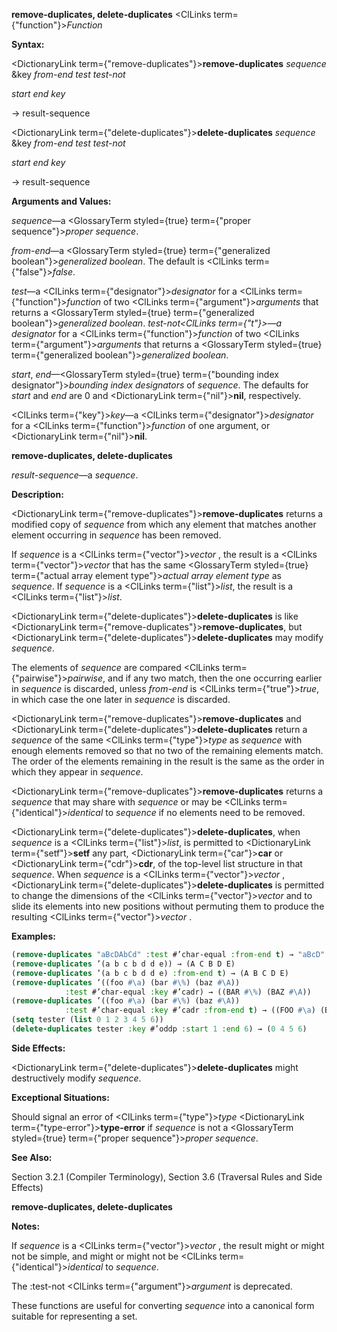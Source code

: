 **remove-duplicates, delete-duplicates** <ClLinks  term={"function"}><i>Function</i></ClLinks> 



**Syntax:** 



<DictionaryLink  term={"remove-duplicates"}><b>remove-duplicates</b></DictionaryLink> *sequence* &amp;key *from-end test test-not* 



*start end key* 



→ result-sequence 



<DictionaryLink  term={"delete-duplicates"}><b>delete-duplicates</b></DictionaryLink> *sequence* &amp;key *from-end test test-not* 



*start end key* 



→ result-sequence 



**Arguments and Values:** 



*sequence*—a <GlossaryTerm styled={true} term={"proper sequence"}><i>proper sequence</i></GlossaryTerm>. 



*from-end*—a <GlossaryTerm styled={true} term={"generalized boolean"}><i>generalized boolean</i></GlossaryTerm>. The default is <ClLinks  term={"false"}><i>false</i></ClLinks>. 



*test*—a <ClLinks  term={"designator"}><i>designator</i></ClLinks> for a <ClLinks  term={"function"}><i>function</i></ClLinks> of two <ClLinks  term={"argument"}><i>arguments</i></ClLinks> that returns a <GlossaryTerm styled={true} term={"generalized boolean"}><i>generalized boolean</i></GlossaryTerm>. *test-not<ClLinks  term={"t"}><i>—a </i></ClLinks>designator* for a <ClLinks  term={"function"}><i>function</i></ClLinks> of two <ClLinks  term={"argument"}><i>arguments</i></ClLinks> that returns a <GlossaryTerm styled={true} term={"generalized boolean"}><i>generalized boolean</i></GlossaryTerm>. 



*start*, *end*—<GlossaryTerm styled={true} term={"bounding index designator"}><i>bounding index designators</i></GlossaryTerm> of *sequence*. The defaults for *start* and *end* are 0 and <DictionaryLink  term={"nil"}><b>nil</b></DictionaryLink>, respectively. 



<ClLinks  term={"key"}><i>key</i></ClLinks>—a <ClLinks  term={"designator"}><i>designator</i></ClLinks> for a <ClLinks  term={"function"}><i>function</i></ClLinks> of one argument, or <DictionaryLink  term={"nil"}><b>nil</b></DictionaryLink>. 







 



 



**remove-duplicates, delete-duplicates** 



*result-sequence*—a *sequence*. 



**Description:** 



<DictionaryLink  term={"remove-duplicates"}><b>remove-duplicates</b></DictionaryLink> returns a modified copy of *sequence* from which any element that matches another element occurring in *sequence* has been removed. 



If *sequence* is a <ClLinks  term={"vector"}><i>vector</i></ClLinks> , the result is a <ClLinks  term={"vector"}><i>vector</i></ClLinks> that has the same <GlossaryTerm styled={true} term={"actual array element type"}><i>actual array element type</i></GlossaryTerm> as *sequence*. If *sequence* is a <ClLinks  term={"list"}><i>list</i></ClLinks>, the result is a <ClLinks  term={"list"}><i>list</i></ClLinks>. 



<DictionaryLink  term={"delete-duplicates"}><b>delete-duplicates</b></DictionaryLink> is like <DictionaryLink  term={"remove-duplicates"}><b>remove-duplicates</b></DictionaryLink>, but <DictionaryLink  term={"delete-duplicates"}><b>delete-duplicates</b></DictionaryLink> may modify *sequence*. 



The elements of *sequence* are compared <ClLinks  term={"pairwise"}><i>pairwise</i></ClLinks>, and if any two match, then the one occurring earlier in *sequence* is discarded, unless *from-end* is <ClLinks  term={"true"}><i>true</i></ClLinks>, in which case the one later in *sequence* is discarded. 



<DictionaryLink  term={"remove-duplicates"}><b>remove-duplicates</b></DictionaryLink> and <DictionaryLink  term={"delete-duplicates"}><b>delete-duplicates</b></DictionaryLink> return a *sequence* of the same <ClLinks  term={"type"}><i>type</i></ClLinks> as *sequence* with enough elements removed so that no two of the remaining elements match. The order of the elements remaining in the result is the same as the order in which they appear in *sequence*. 



<DictionaryLink  term={"remove-duplicates"}><b>remove-duplicates</b></DictionaryLink> returns a *sequence* that may share with *sequence* or may be <ClLinks  term={"identical"}><i>identical</i></ClLinks> to *sequence* if no elements need to be removed. 



<DictionaryLink  term={"delete-duplicates"}><b>delete-duplicates</b></DictionaryLink>, when *sequence* is a <ClLinks  term={"list"}><i>list</i></ClLinks>, is permitted to <DictionaryLink  term={"setf"}><b>setf</b></DictionaryLink> any part, <DictionaryLink  term={"car"}><b>car</b></DictionaryLink> or <DictionaryLink  term={"cdr"}><b>cdr</b></DictionaryLink>, of the top-level list structure in that *sequence*. When *sequence* is a <ClLinks  term={"vector"}><i>vector</i></ClLinks> , <DictionaryLink  term={"delete-duplicates"}><b>delete-duplicates</b></DictionaryLink> is permitted to change the dimensions of the <ClLinks  term={"vector"}><i>vector</i></ClLinks> and to slide its elements into new positions without permuting them to produce the resulting <ClLinks  term={"vector"}><i>vector</i></ClLinks> . 



**Examples:**
```lisp
(remove-duplicates "aBcDAbCd" :test #’char-equal :from-end t) → "aBcD" 
(remove-duplicates ’(a b c b d d e)) → (A C B D E) 
(remove-duplicates ’(a b c b d d e) :from-end t) → (A B C D E) 
(remove-duplicates ’((foo #\a) (bar #\%) (baz #\A)) 
		    :test #’char-equal :key #’cadr) → ((BAR #\%) (BAZ #\A)) 
(remove-duplicates ’((foo #\a) (bar #\%) (baz #\A)) 
		    :test #’char-equal :key #’cadr :from-end t) → ((FOO #\a) (BAR #\%)) 
(setq tester (list 0 1 2 3 4 5 6)) 
(delete-duplicates tester :key #’oddp :start 1 :end 6) → (0 4 5 6) 
```
**Side Effects:** 



<DictionaryLink  term={"delete-duplicates"}><b>delete-duplicates</b></DictionaryLink> might destructively modify *sequence*. 



**Exceptional Situations:** 



Should signal an error of <ClLinks  term={"type"}><i>type</i></ClLinks> <DictionaryLink  term={"type-error"}><b>type-error</b></DictionaryLink> if *sequence* is not a <GlossaryTerm styled={true} term={"proper sequence"}><i>proper sequence</i></GlossaryTerm>. 



**See Also:** 



Section 3.2.1 (Compiler Terminology), Section 3.6 (Traversal Rules and Side Effects) 



 



 



**remove-duplicates, delete-duplicates** 



**Notes:** 



If *sequence* is a <ClLinks  term={"vector"}><i>vector</i></ClLinks> , the result might or might not be simple, and might or might not be <ClLinks  term={"identical"}><i>identical</i></ClLinks> to *sequence*. 



The :test-not <ClLinks  term={"argument"}><i>argument</i></ClLinks> is deprecated. 



These functions are useful for converting *sequence* into a canonical form suitable for representing a set. 







 



 





